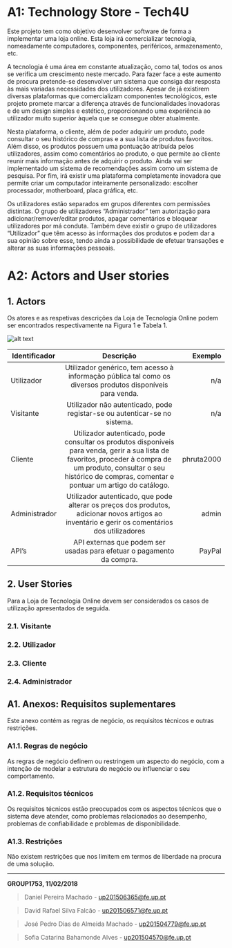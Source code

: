 # A1: Technology Store - Tech4U

Este projeto tem como objetivo desenvolver software de forma a implementar uma loja online. Esta loja irá comercializar tecnologia, nomeadamente computadores, componentes, periféricos, armazenamento, etc.

A tecnologia é uma área em constante atualização, como tal, todos os anos se verifica um crescimento neste mercado. Para fazer face a este aumento de procura pretende-se desenvolver um sistema que consiga dar resposta às mais variadas necessidades dos utilizadores. Apesar de já existirem diversas plataformas que comercializam componentes tecnológicos, este projeto promete marcar a diferença através de funcionalidades inovadoras e de um design simples e estético, proporcionando uma experiência ao utilizador muito superior àquela que se consegue obter atualmente.

Nesta plataforma, o cliente, além de poder adquirir um produto, pode consultar o seu histórico de compras e a sua lista de produtos favoritos. Além disso, os produtos possuem uma pontuação atribuída pelos utilizadores, assim como comentários ao produto, o que permite ao cliente reunir mais informação antes de adquirir o produto. Ainda vai ser implementado um sistema de recomendações assim como um sistema de pesquisa. Por fim, irá existir uma plataforma completamente inovadora que permite criar um computador inteiramente personalizado: escolher processador, motherboard, placa gráfica, etc.

Os utilizadores estão separados em grupos diferentes com permissões distintas. O grupo de utilizadores “Administrador” tem autorização para adicionar/remover/editar produtos, apagar comentários e bloquear utilizadores por má conduta. Também deve existir o grupo de utilizadores “Utilizador” que têm acesso às informações dos produtos e podem dar a sua opinião sobre esse, tendo ainda a possibilidade de efetuar transações e alterar as suas informações pessoais.

# A2: Actors and User stories
 
## 1. Actors
 
Os atores e as respetivas descrições da Loja de Tecnologia Online podem ser encontrados respectivamente na Figura 1 e Tabela 1.

![alt text](https://github.com/dolfander/LBAW-53/blob/master/images%20README/actors%20diagram.png)

| Identificador   |      Descrição      |  Exemplo |
|----------|:-------------:|------:|
|Utilizador |  Utilizador genérico, tem acesso à informação pública tal como os diversos produtos disponíveis para venda. | n/a |
|Visitante |  Utilizador não autenticado, pode registar-se ou autenticar-se no sistema. | n/a |
|Cliente |  Utilizador autenticado, pode consultar os produtos disponíveis para venda, gerir a sua lista de favoritos, proceder à compra de um produto, consultar o seu histórico de compras, comentar e pontuar um artigo do catálogo.| phruta2000 |
|Administrador |  Utilizador autenticado, que pode alterar os preços dos produtos, adicionar novos artigos ao inventário e gerir os comentários dos utilizadores | admin |
|API’s | API externas que podem ser usadas para efetuar o pagamento da compra. | PayPal |


## 2. User Stories
 
Para a Loja de Tecnologia Online devem ser considerados os casos de utilização apresentados de seguida.
 
### 2.1. Visitante
 
### 2.2. Utilizador
 
### 2.3. Cliente
 
### 2.4. Administrador
 
## A1. Anexos: Requisitos suplementares
 
Este anexo contém as regras de negócio, os requisitos técnicos e outras restrições.
 
### A1.1. Regras de negócio

As regras de negócio definem ou restringem um aspecto do negócio, com a intenção de modelar a estrutura do negócio ou influenciar o seu comportamento.
 
### A1.2. Requisitos técnicos

Os requisitos técnicos estão preocupados com os aspectos técnicos que o sistema deve atender, como problemas relacionados ao desempenho, problemas de confiabilidade e problemas de disponibilidade.
 
### A1.3. Restrições

Não existem restrições que nos limitem em termos de liberdade na procura de uma solução.
 
***

**GROUP1753, 11/02/2018**

>Daniel Pereira Machado - up201506365@fe.up.pt

>David Rafael Silva Falcão - up201506571@fe.up.pt 

>José Pedro Dias de Almeida Machado - up201504779@fe.up.pt

>Sofia Catarina Bahamonde Alves - up201504570@fe.up.pt

